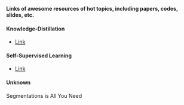 **Links of awesome resources of hot topics, including papers, codes, slides, etc.**

####  Knowledge-Distillation
- [Link](https://github.com/dkozlov/awesome-knowledge-distillation)

#### Self-Supervised Learning
- [Link](https://github.com/jason718/awesome-self-supervised-learning)







#### Unknown

Segmentations is All You Need